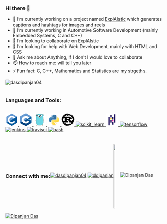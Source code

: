 ### Hi there 👋

- 🔭 I’m currently working on a project named [ExplAIstic](https://github.com/dasdipanjan04/ExplAIstic) which generates captions and hashtags for images and reels
- 🌱 I’m currently working in Automotive Software Development (mainly Embedded Systems, C and C++)
- 👯 I’m looking to collaborate on ExplAIstic
- 🤔 I’m looking for help with Web Development, mainly with HTML and CSS
- 💬 Ask me about Anything, if I don't I would love to collaborate
- 📫 How to reach me: will tell you later
- ⚡ Fun fact: C, C++, Mathematics and Statistics are my strgeths.
<p align="left"> <img src="https://komarev.com/ghpvc/?username=dasdipanjan04&label=Profile%20views&color=0e75b6&style=flat" alt="dasdipanjan04" /> </p>
<div style="display: flex; flex-wrap: wrap; align-items: center; margin-bottom: 50px;">
  <h3 align="left">Languages and Tools:</h3>
  <p align="left"> <a href="https://www.cprogramming.com/" target="_blank" rel="noreferrer"> <img src="https://raw.githubusercontent.com/devicons/devicon/master/icons/c/c-original.svg" alt="c" width="40" height="40"/> </a> <a href="https://www.w3schools.com/cpp/" target="_blank" rel="noreferrer"> <img src="https://raw.githubusercontent.com/devicons/devicon/master/icons/cplusplus/cplusplus-original.svg" alt="cplusplus" width="40" height="40"/> </a> <a href="https://golang.org" target="_blank" rel="noreferrer"> <img src="https://raw.githubusercontent.com/devicons/devicon/master/icons/go/go-original.svg" alt="go" width="40" height="40"/> </a> <a href="https://www.python.org" target="_blank" rel="noreferrer"> <img src="https://raw.githubusercontent.com/devicons/devicon/master/icons/python/python-original.svg" alt="python" width="40" height="40"/> </a> <a href="https://www.rust-lang.org" target="_blank" rel="noreferrer"> <img src="https://raw.githubusercontent.com/devicons/devicon/master/icons/rust/rust-plain.svg" alt="rust" width="40" height="40"/> </a> <a href="https://scikit-learn.org/" target="_blank" rel="noreferrer"> <img src="https://upload.wikimedia.org/wikipedia/commons/0/05/Scikit_learn_logo_small.svg" alt="scikit_learn" width="40" height="40"/> </a> <a href="https://pandas.pydata.org/" target="_blank" rel="noreferrer"> <img src="https://raw.githubusercontent.com/devicons/devicon/2ae2a900d2f041da66e950e4d48052658d850630/icons/pandas/pandas-original.svg" alt="pandas" width="40" height="40"/> </a> <a href="https://www.tensorflow.org" target="_blank" rel="noreferrer"> <img src="https://www.vectorlogo.zone/logos/tensorflow/tensorflow-icon.svg" alt="tensorflow" width="40" height="40"/> </a> <a href="https://www.jenkins.io" target="_blank" rel="noreferrer"> <img src="https://www.vectorlogo.zone/logos/jenkins/jenkins-icon.svg" alt="jenkins" width="40" height="40"/> </a> <a href="https://travis-ci.org" target="_blank" rel="noreferrer"> <img src="https://www.vectorlogo.zone/logos/travis-ci/travis-ci-icon.svg" alt="travisci" width="40" height="40"/> </a> <a href="https://www.gnu.org/software/bash/" target="_blank" rel="noreferrer"> <img src="https://www.vectorlogo.zone/logos/gnu_bash/gnu_bash-icon.svg" alt="bash" width="40" height="40"/> </a> </p>
<h3 align="left">Connect with me:</h3>
<p align="left">
<a href="https://linkedin.com/in/dasdipanjan04" target="blank"><img align="center" src="https://raw.githubusercontent.com/rahuldkjain/github-profile-readme-generator/master/src/images/icons/Social/linked-in-alt.svg" alt="dasdipanjan04" height="30" width="40" /></a>
<a href="https://instagram.com/ddipanjan" target="blank"><img align="center" src="https://raw.githubusercontent.com/rahuldkjain/github-profile-readme-generator/master/src/images/icons/Social/instagram.svg" alt="ddipanjan" height="30" width="40" /></a>
</p>
<!-- img align="left" width="47%" height="200px" src="https://github-readme-stats-sigma-five.vercel.app/api?username=dasdipanjan04&show_icons=true&theme=radical"/ -->   <h3 align="left"><img align="left" width="47%" height="200px" src="https://github-readme-stats-sigma-five.vercel.app/api/top-langs/?username=dasdipanjan04&hide_progress=true"/></h3>
<img src="https://github-readme-streak-stats.herokuapp.com/?user=dasdipanjan04&theme=black-ice&hide_border=true&stroke=0000&background=0D1117&ring=e05397&fire=e05397&currStreakLabel=e05397" alt="Dipanjan Das" />
<a href="https://github.com/dasdipanjan04"><img src="https://github-profile-trophy.vercel.app/?username=dasdipanjan04&margin-w=5&theme=radical" alt="Dipanjan Das" />
</div>
